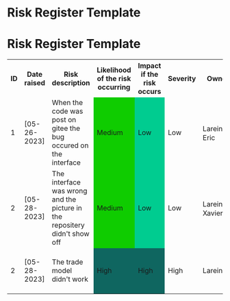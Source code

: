 ﻿# Risk Register Template
<h1>Risk Register Template</h1>
<table>
	<tr>
		<th>ID</th>
		<th>Date raised</th>
		<th>Risk description</th>
		<th>Likelihood of the risk occurring</th>
		<th>Impact if the risk occurs</th>
		<th>Severity</th>
		<th>Owner</th>
		<th>Mitigating action</th>
		<th>Status</th>
		<th>Useful resources</th>
	</tr>
	<tr>
		<td>1</td>
		<td>[05-26-2023]</td>
		<td>When the code was post on gitee the bug occured on the interface </td>
		<td bgcolor="##FFCC00">Medium</td>
		<td bgcolor="##00CC99">Low</td>
		<td>Low</td>
		<td>Lareina、Eric</td>
		<td>review the code and debug</td>
		<td>Open</td>
		<td>[html learning](https://www.w3schools.com/html/)</td>
	</tr>
	<tr>
		<td>2</td>
		<td>[05-28-2023]</td>
		<td>The interface was wrong and the picture in the repositery didn't show off</td>
		<td bgcolor="##FFCC00">Medium</td>
		<td bgcolor="##00CC99">Low</td>
		<td>Low</td>
		<td>Lareina、Xavier</td>
		<td>review the code and debug and repost the picture</td>
		<td>Open</td>
		<td>[Java learning](https://www.w3schools.com/java/)</td>
	</tr>
	<tr>
		<td>2</td>
		<td>[05-28-2023]</td>
		<td>The trade model didn't work</td>
		<td bgcolor="##FF6666">High</td>
		<td bgcolor="##FF6666">High</td>
		<td>High</td>
		<td>Lareina</td>
		<td>review the code and debug and check the server</td>
		<td>Open</td>
		<td>[html learning](https://www.w3schools.com/html/)</td>
		</tr>
		</table>
		
		
			 
		
		
		

